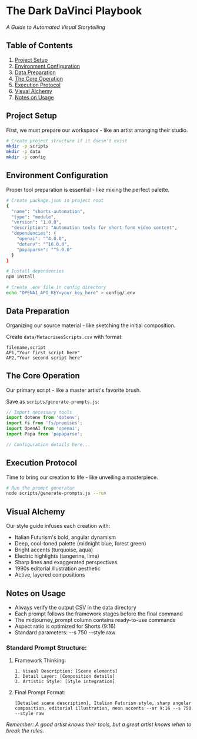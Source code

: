# The Dark DaVinci Playbook
*A Guide to Automated Visual Storytelling*

## Table of Contents
1. [Project Setup](#project-setup)
2. [Environment Configuration](#environment-configuration)
3. [Data Preparation](#data-preparation)
4. [The Core Operation](#the-core-operation)
5. [Execution Protocol](#execution-protocol)
6. [Visual Alchemy](#visual-alchemy)
7. [Notes on Usage](#notes-on-usage)

## Project Setup
First, we must prepare our workspace - like an artist arranging their studio.

```bash
# Create project structure if it doesn't exist
mkdir -p scripts
mkdir -p data
mkdir -p config
```

## Environment Configuration
Proper tool preparation is essential - like mixing the perfect palette.

```bash
# Create package.json in project root
{
  "name": "shorts-automation",
  "type": "module",
  "version": "1.0.0",
  "description": "Automation tools for short-form video content",
  "dependencies": {
    "openai": "^4.0.0",
    "dotenv": "^16.0.0",
    "papaparse": "^5.0.0"
  }
}

# Install dependencies
npm install

# Create .env file in config directory
echo "OPENAI_API_KEY=your_key_here" > config/.env
```

## Data Preparation
Organizing our source material - like sketching the initial composition.

Create `data/MetacrisesScripts.csv` with format:
```csv
filename,script
AP1,"Your first script here"
AP2,"Your second script here"
```

## The Core Operation
Our primary script - like a master artist's favorite brush.

Save as `scripts/generate-prompts.js`:
```javascript
// Import necessary tools
import dotenv from 'dotenv';
import fs from 'fs/promises';
import OpenAI from 'openai';
import Papa from 'papaparse';

// Configuration details here...
```

## Execution Protocol
Time to bring our creation to life - like unveiling a masterpiece.

```bash
# Run the prompt generator
node scripts/generate-prompts.js --run
```

## Visual Alchemy
Our style guide infuses each creation with:
- Italian Futurism's bold, angular dynamism
- Deep, cool-toned palette (midnight blue, forest green)
- Bright accents (turquoise, aqua)
- Electric highlights (tangerine, lime)
- Sharp lines and exaggerated perspectives
- 1990s editorial illustration aesthetic
- Active, layered compositions

## Notes on Usage
- Always verify the output CSV in the data directory
- Each prompt follows the framework stages before the final command
- The midjourney_prompt column contains ready-to-use commands
- Aspect ratio is optimized for Shorts (9:16)
- Standard parameters: --s 750 --style raw

### Standard Prompt Structure:
1. Framework Thinking:
   ```
   1. Visual Description: [Scene elements]
   2. Detail Layer: [Composition details]
   3. Artistic Style: [Style integration]
   ```

2. Final Prompt Format:
   ```
   [Detailed scene description], Italian Futurism style, sharp angular composition, editorial illustration, neon accents --ar 9:16 --s 750 --style raw
   ```

*Remember: A good artist knows their tools, but a great artist knows when to break the rules.*
